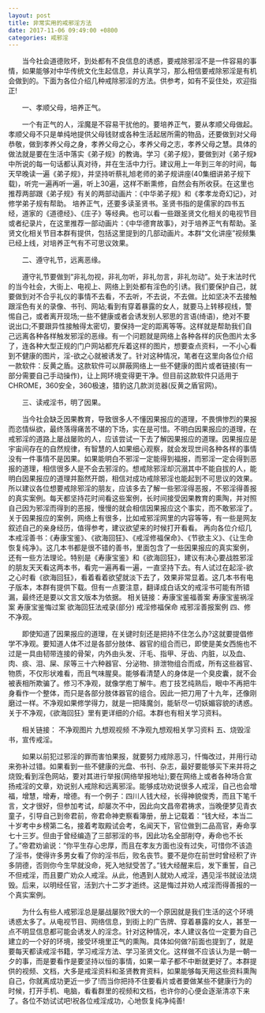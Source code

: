 ```yaml
---
layout: post
title: 非常实用的戒邪淫方法
date: 2017-11-06 09:49:00 +0800
categories: 戒邪淫
---
```


　　当今社会道德败坏，到处都有不良信息的诱惑，要戒除邪淫不是一件容易的事情，如果能够对中华传统文化生起信息，并认真学习，那么相信要戒除邪淫是有机会做到的。下面为各位介绍几种戒除邪淫的方法。供参考，如有不妥住处，欢迎指正!
　　一、孝顺父母，培养正气。
　　一个有正气的人，淫魔是不容易干扰他的。要培养正气，要从孝顺父母做起。孝顺父母不只是单纯地提供父母钱财或各种生活起居所需的物品，还要做到对父母恭敬，做到孝养父母之身，孝养父母之心，孝养父母之志，孝养父母之慧。具体的做法就是要在生活中落实《弟子规》的教诲。学习《弟子规》，要做到对《弟子规》中所说的每一句话都认真对待，并在生活中力行。建议用上一年到三年的时间，每天早晚读一遍《弟子规》，并坚持听蔡礼旭老师的弟子规讲座(40集细讲弟子规下载)，听完一遍再听一遍，听上30遍，这样不断熏修，自然会有所收获。在这里也推荐两部跟《弟子规》有关的两部动画片：《中华弟子规》和《孝孝龙奇幻记》，对修学弟子规有帮助。 培养正气，还要多读圣贤书。圣贤书指的是儒家的四书五经，道家的《道德经》、《庄子》等经典。也可以看一些跟圣贤文化相关的电视节目或者纪录片，在这里推荐一部动画片：《中华德育故事》，对于培养正气有帮助。圣贤文化相关节目本群有提供，包括这里提到的几部动画片。本群“文化讲座”视频集已经上线，对培养正气有不可思议效果。
　　二、遵守礼节，远离恶缘。
　　遵守礼节要做到“非礼勿视，非礼勿听，非礼勿言，非礼勿动”。处于末法时代的当今社会，大街上、电视上、网络上到处都有淫色的引诱。我们要保护自己，就要做到对不合乎礼仪的事情不去看，不去听，不去说，不去做。比如坚决不去接触跟淫色有关的录像、书刊、网站;看到有穿着暴露的女人，就要马上转移视线，警惕自己，或者离开现场;一些不健康或者会诱发别人邪思的言语(绮语)，绝对不要说出口;不要跟异性接触得太密切，要保持一定的距离等等。这样就是帮助我们自己远离各种各样触发邪淫的恶缘。有一个问题就是网络上各种各样的灰色图片太多了，连各种大型正规的门户网站都充斥着这样的图片，想要查点资料，一不小心看到不健康的图片，淫-欲之心就被诱发了。针对这种情况，笔者在这里向各位介绍一款软件：反黄之盾。这款软件可以屏蔽网络上一些不健康的图片或者链接(有一部分需要自己手动操作)，让上网环境变得更干净。但目前这款软件只适用于CHROME，360安全，360极速，猎豹这几款浏览器(反黄之盾官网)。
　　三、读戒淫书，明了因果。
　　当今社会缺乏因果教育，导致很多人不懂因果报应的道理，不畏惧惨烈的果报而恣情纵欲，最终落得痛苦不堪的下场，实在是可惜。不明白因果报应的道理，在戒邪淫的道路上屡战屡败的人，应该尝试一下去了解因果报应的道理。因果报应是宇宙间存在的自然规律，有智慧的人如果细心观察，就会发现世间各种各样的事情没有一件事情不是因果。如果能明白不邪淫一定能得到福报，而邪淫一定会得到恶报的道理，相信很多人是不会去邪淫的。想戒除邪淫却沉溺其中不能自拔的人，能明白因果报应的道理并豁然开朗，相信对成功戒除邪淫也能起到不可思议的效果。所以建议各位想要戒除邪淫的朋友，应该多去了解一些邪淫得恶报，不邪淫得善报的真实案例。每天都坚持花时间看这些案例，长时间接受因果教育的熏陶，并对照自己因为邪淫而得到的恶报，慢慢的就会相信因果报应这个事实，而不敢邪淫了。关于因果报应的案例，网络上有很多，比如戒邪淫网里的内容等等，有一些是网友叙述自己的亲身经历，值得参考，建议欲望来的时候打开看看。 再向各位介绍几本戒淫善书：《寿康宝鉴》、《欲海回狂》、《戒淫修福保命》、《节欲主义》、《让生命恢复纯净》。这几本书都是很不错的善书，里面包含了一些因果报应的真实案例，还有一些方法理论。特别是《寿康宝鉴》和《欲海回狂》，建议有决心要战胜邪淫的朋友天天看这两本书，看完一遍再看一遍，一直坚持下去。有人试过在起淫-欲之心时看《欲海回狂》，看着看着欲望就淡下去了，效果非常显着。这几本书有电子版本，本群有提供下载。但有一点要注意，翻译成白话文的戒淫书可能有所错漏，最终还是要以文言文版本为依据。 相关链接：寿康宝鉴福善案 寿康宝鉴祸淫案 寿康宝鉴悔过案 欲海回狂法戒录(部分) 戒淫修福保命 戒邪淫善报案例 四、修不净观。
　　即使知道了因果报应的道理，在关键时刻还是把持不住怎么办?这就要提倡修学不净观。要知道人体不过是各部分肢体、器官的组合而已，即使是美女西施也不过是一具由韧带连接的骨架，内外由头发、汗毛、指甲、牙齿、内脏，以及血、肉、痰、泪、屎、尿等三十六种器官、分泌物、排泄物组合而成，所有这些器官、物质，不仅形状难看，而且气味腥臭。能够看清楚人的身体是一个臭皮囊，就不会被表相所欺骗了。修习不净观，就像学庖丁解牛。庖丁技艺纯熟后，眼中不再把牛身看作一个整体，而只是各部分肢体器官的组合。因此一把刀用了十九年，还像刚磨过一样。不净观如果修学得力，就是一把降魔剑，能斩尽一切妖媚容貌的诱惑。关于不净观，《欲海回狂》里有更详细的介绍。本群也有相关学习资料。
　　相关链接： 不净观图片 九想观视频 不净观九想观相关学习资料 五、烧毁淫书，宣传戒淫。
　　如果以前犯过邪淫的罪而害怕果报，就要努力戒除恶习，忏悔改过，并用行动来弥补过错。如果看到一些不健康的光盘、书刊、杂志，最好要能够买下来并将之烧毁;看到淫色网站，要对其进行举报(网络举报地址);要在网络上或者各种场合宣扬戒淫的文章，劝说别人戒除和远离邪淫。能够成功劝说很多人戒淫，自己也会增福，增慧，增寿，增德。有一个例子：四川人钱大经，长得神貌俊秀，而且下笔千言，文才很好，但参加考试，却屡次不中，因此向文昌帝君祷求，当晚便梦见青衣童子，引导自己到帝君前，帝君命神吏察看簿册，册上记载着：“钱大经，本当二十岁考中乡榜第二名，接着考取殿试会考，名闻天下，官位做到二品高官，寿命享七十三岁。但由于曾经编造了三部邪淫的书，因此功名全部削夺，寿命也不长了。”帝君劝谕说：“你平生存心忠厚，而且在孝友方面也没有过失，可惜你不该造了淫书，使得许多男女看了你的淫书后，败名丧节。要不是你在前世时曾经积了许多阴德，否则你今生早就没命，死入地狱受苦了。”钱大经醒来后，发下重誓，自己不但戒淫，而且要广劝众人戒淫。从此，他遇到人就劝人戒淫，遇见淫书就设法烧毁。后来，以明经任官，活到六十二岁才逝终。这是悔过并劝人戒淫而得善报的一个真实案例。
　　为什么有些人戒邪淫总是屡战屡败?很大的一个原因就是我们生活的这个环境诱惑太多了。从电视节目、网络信息，到街上的广告牌、穿着暴露的女人，甚至一点不明显信息都可能会诱发人的淫念。针对这种情况，本人建议各位一定要为自己建立的一个好的环境，接受环境里正气的熏陶。具体如何做?前面也提到了，就是要每天都读戒淫书籍，学习戒淫方法、学习圣贤文化。这样做不应该认为是一朝一夕的事，而是要看作是要坚持以恒的事情，如果一辈子都不中断就更好了。本群提供的视频、文档，大多是戒淫资料和圣贤教育资料，如果能够每天用这些资料熏陶自己，你就离成功更近一步了!而当你把持不住要看片或者要做某些不健康行为的时候，打开手机、电脑，看看群里的视频和文档，也许你的心便会逐渐清凉下来了。各位不妨试试吧!祝各位戒淫成功，心地恢复纯净纯善!